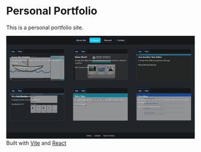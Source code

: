 # Personal Portfolio

This is a personal portfolio site.

![Portfolio](./src/images/PortfolioScreenshot.png)
Built with [Vite](https://vitejs.dev/) and [React](https://react.dev/)
